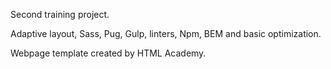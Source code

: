 Second training project.

Adaptive layout, Sass, Pug, Gulp, linters, Npm, BEM and basic optimization.

Webpage template created by HTML Academy.

